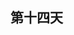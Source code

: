 ## 第十四天


<!-- 
  今天学习悬浮显示、大小写、注释，其中大小写和注释都属于operation

  悬浮显示就是类似于鼠标停留： gh    h可以理解为hover

  大小写：
    normal模式：  
                gu  小写        譬如guiw，当前单词全部转成小写
                gu  大写        譬如gUiw，当前单词全部转成大写
    可视化模式：  
                u   小写字母
                U   大写字母
    大小写切换：  
                ~   normal模式是把当前光标所在字符大小写互换，并跳到下一个字符，可视化模式是对选中内容的大小写互换
  
  注释：
    单行注释     gc  譬如gcl 会把当前行注释掉，gcj会把当前行和下一行注释掉
    多行注释     gC  譬如gciw 会把当前单词注释掉
 -->


```js




```